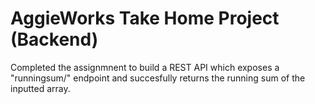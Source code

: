 # AggieWorks Take Home Project (Backend)

Completed the assignmnent to build a REST API which exposes a "runningsum/" endpoint and succesfully returns the running sum of the inputted array.
